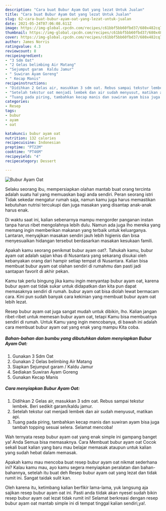 ```yaml
---
description: "Cara buat Bubur Ayam Oat yang lezat Untuk Jualan"
title: "Cara buat Bubur Ayam Oat yang lezat Untuk Jualan"
slug: 62-cara-buat-bubur-ayam-oat-yang-lezat-untuk-jualan
date: 2021-05-24T07:06:08.611Z
image: https://img-global.cpcdn.com/recipes/c61bbf5bb60fbd37/680x482cq70/bubur-ayam-oat-foto-resep-utama.jpg
thumbnail: https://img-global.cpcdn.com/recipes/c61bbf5bb60fbd37/680x482cq70/bubur-ayam-oat-foto-resep-utama.jpg
cover: https://img-global.cpcdn.com/recipes/c61bbf5bb60fbd37/680x482cq70/bubur-ayam-oat-foto-resep-utama.jpg
author: James Norris
ratingvalue: 4.3
reviewcount: 8
recipeingredient:
- "3 Sdm Oat"
- "2 Gelas belimbing Air Matang"
- "Sejumput garam  Kaldu Jamur"
- " Suwiran Ayam Goreng"
- " Kecap Manis"
recipeinstructions:
- "Didihkan 2 Gelas air, masukkan 3 sdm oat. Rebus sampai tekstur lembek. Beri sedikit garam/kaldu jamur."
- "Setelah tekstur oat menjadi lembek dan air sudah menyusut, matikan api."
- "Tuang pada piring, tambahkan kecap manis dan suwiran ayam bisa juga tambah topping sesuai selera. Selamat mencoba!"
categories:
- Resep
tags:
- bubur
- ayam
- oat

katakunci: bubur ayam oat 
nutrition: 132 calories
recipecuisine: Indonesian
preptime: "PT22M"
cooktime: "PT46M"
recipeyield: "4"
recipecategory: Dessert

---
```



![Bubur Ayam Oat](https://img-global.cpcdn.com/recipes/c61bbf5bb60fbd37/680x482cq70/bubur-ayam-oat-foto-resep-utama.jpg)

Selaku seorang ibu, mempersiapkan olahan mantab buat orang tercinta adalah suatu hal yang memuaskan bagi anda sendiri. Peran seorang istri Tidak sekedar mengatur rumah saja, namun kamu juga harus memastikan kebutuhan nutrisi tercukupi dan juga masakan yang disantap anak-anak harus enak.

Di waktu  saat ini, kalian sebenarnya mampu mengorder panganan instan tanpa harus ribet mengolahnya lebih dulu. Namun ada juga lho mereka yang memang ingin memberikan makanan yang terbaik untuk keluarganya. Lantaran, menyajikan masakan sendiri jauh lebih higienis dan bisa menyesuaikan hidangan tersebut berdasarkan masakan kesukaan famili. 



Apakah kamu seorang penikmat bubur ayam oat?. Tahukah kamu, bubur ayam oat adalah sajian khas di Nusantara yang sekarang disukai oleh kebanyakan orang dari hampir setiap tempat di Nusantara. Kalian bisa membuat bubur ayam oat olahan sendiri di rumahmu dan pasti jadi santapan favorit di akhir pekan.

Kamu tak perlu bingung jika kamu ingin menyantap bubur ayam oat, karena bubur ayam oat tidak sukar untuk didapatkan dan kita pun dapat memasaknya sendiri di rumah. bubur ayam oat bisa diolah lewat bermacam cara. Kini pun sudah banyak cara kekinian yang membuat bubur ayam oat lebih lezat.

Resep bubur ayam oat juga sangat mudah untuk dibikin, lho. Kalian jangan ribet-ribet untuk memesan bubur ayam oat, tetapi Kamu bisa membuatnya sendiri di rumah. Untuk Kamu yang ingin mencobanya, di bawah ini adalah cara membuat bubur ayam oat yang enak yang mampu Kita coba.

<!--inarticleads1-->

##### Bahan-bahan dan bumbu yang dibutuhkan dalam menyiapkan Bubur Ayam Oat:

1. Gunakan 3 Sdm Oat
1. Gunakan 2 Gelas belimbing Air Matang
1. Siapkan Sejumput garam / Kaldu Jamur
1. Sediakan  Suwiran Ayam Goreng
1. Gunakan  Kecap Manis




<!--inarticleads2-->

##### Cara menyiapkan Bubur Ayam Oat:

1. Didihkan 2 Gelas air, masukkan 3 sdm oat. Rebus sampai tekstur lembek. Beri sedikit garam/kaldu jamur.
1. Setelah tekstur oat menjadi lembek dan air sudah menyusut, matikan api.
1. Tuang pada piring, tambahkan kecap manis dan suwiran ayam bisa juga tambah topping sesuai selera. Selamat mencoba!




Wah ternyata resep bubur ayam oat yang enak simple ini gampang banget ya! Anda Semua bisa memasaknya. Cara Membuat bubur ayam oat Cocok sekali buat kalian yang baru mau belajar memasak ataupun untuk kalian yang sudah hebat dalam memasak.

Apakah kamu mau mencoba buat resep bubur ayam oat nikmat sederhana ini? Kalau kamu mau, ayo kamu segera menyiapkan peralatan dan bahan-bahannya, setelah itu buat deh Resep bubur ayam oat yang lezat dan tidak rumit ini. Sangat taidak sulit kan. 

Oleh karena itu, ketimbang kalian berfikir lama-lama, yuk langsung aja sajikan resep bubur ayam oat ini. Pasti anda tiidak akan nyesel sudah bikin resep bubur ayam oat lezat tidak rumit ini! Selamat berkreasi dengan resep bubur ayam oat mantab simple ini di tempat tinggal kalian sendiri,ya!.

